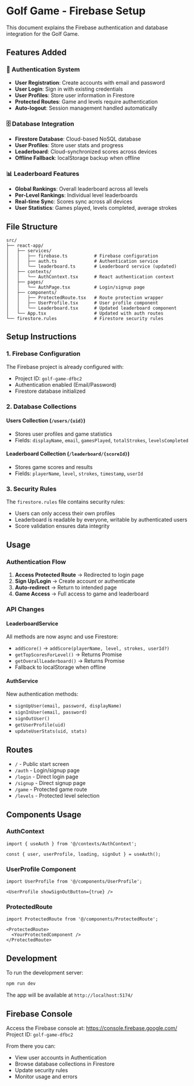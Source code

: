 # Golf Game - Firebase Setup

This document explains the Firebase authentication and database integration for the Golf Game.

## Features Added

### 🔐 Authentication System
- **User Registration**: Create accounts with email and password
- **User Login**: Sign in with existing credentials  
- **User Profiles**: Store user information in Firestore
- **Protected Routes**: Game and levels require authentication
- **Auto-logout**: Session management handled automatically

### 🗄️ Database Integration
- **Firestore Database**: Cloud-based NoSQL database
- **User Profiles**: Store user stats and progress
- **Leaderboard**: Cloud-synchronized scores across devices
- **Offline Fallback**: localStorage backup when offline

### 📊 Leaderboard Features
- **Global Rankings**: Overall leaderboard across all levels
- **Per-Level Rankings**: Individual level leaderboards
- **Real-time Sync**: Scores sync across all devices
- **User Statistics**: Games played, levels completed, average strokes

## File Structure

```
src/
├── react-app/
│   ├── services/
│   │   ├── firebase.ts          # Firebase configuration
│   │   ├── auth.ts              # Authentication service
│   │   └── leaderboard.ts       # Leaderboard service (updated)
│   ├── contexts/
│   │   └── AuthContext.tsx      # React authentication context
│   ├── pages/
│   │   └── AuthPage.tsx         # Login/signup page
│   ├── components/
│   │   ├── ProtectedRoute.tsx   # Route protection wrapper
│   │   ├── UserProfile.tsx      # User profile component
│   │   └── Leaderboard.tsx      # Updated leaderboard component
│   └── App.tsx                  # Updated with auth routes
└── firestore.rules              # Firestore security rules
```

## Setup Instructions

### 1. Firebase Configuration
The Firebase project is already configured with:
- Project ID: `golf-game-dfbc2`
- Authentication enabled (Email/Password)
- Firestore database initialized

### 2. Database Collections

#### Users Collection (`/users/{uid}`)
- Stores user profiles and game statistics
- Fields: `displayName`, `email`, `gamesPlayed`, `totalStrokes`, `levelsCompleted`

#### Leaderboard Collection (`/leaderboard/{scoreId}`)
- Stores game scores and results
- Fields: `playerName`, `level`, `strokes`, `timestamp`, `userId`

### 3. Security Rules
The `firestore.rules` file contains security rules:
- Users can only access their own profiles
- Leaderboard is readable by everyone, writable by authenticated users
- Score validation ensures data integrity

## Usage

### Authentication Flow
1. **Access Protected Route** → Redirected to login page
2. **Sign Up/Login** → Create account or authenticate
3. **Auto-redirect** → Return to intended page
4. **Game Access** → Full access to game and leaderboard

### API Changes

#### LeaderboardService
All methods are now async and use Firestore:
- `addScore()` → `addScore(playerName, level, strokes, userId?)`
- `getTopScoresForLevel()` → Returns Promise
- `getOverallLeaderboard()` → Returns Promise
- Fallback to localStorage when offline

#### AuthService
New authentication methods:
- `signUpUser(email, password, displayName)`
- `signInUser(email, password)`
- `signOutUser()`
- `getUserProfile(uid)`
- `updateUserStats(uid, stats)`

## Routes

- `/` - Public start screen
- `/auth` - Login/signup page
- `/login` - Direct login page
- `/signup` - Direct signup page
- `/game` - Protected game route
- `/levels` - Protected level selection

## Components Usage

### AuthContext
```tsx
import { useAuth } from '@/contexts/AuthContext';

const { user, userProfile, loading, signOut } = useAuth();
```

### UserProfile Component
```tsx
import UserProfile from '@/components/UserProfile';

<UserProfile showSignOutButton={true} />
```

### ProtectedRoute
```tsx
import ProtectedRoute from '@/components/ProtectedRoute';

<ProtectedRoute>
  <YourProtectedComponent />
</ProtectedRoute>
```

## Development

To run the development server:
```bash
npm run dev
```

The app will be available at `http://localhost:5174/`

## Firebase Console

Access the Firebase console at: https://console.firebase.google.com/
Project ID: `golf-game-dfbc2`

From there you can:
- View user accounts in Authentication
- Browse database collections in Firestore
- Update security rules
- Monitor usage and errors